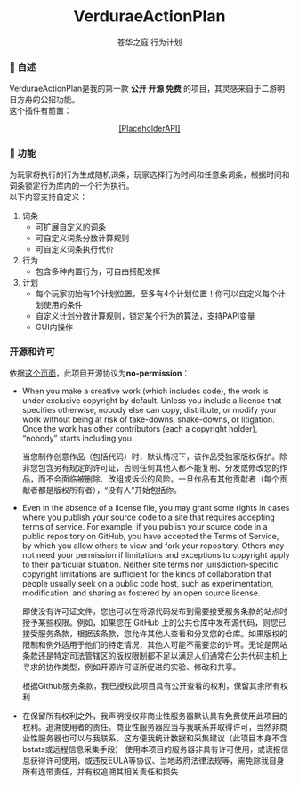 <div>
  <h1 align="center">VerduraeActionPlan</h1>
  <p align="center">苍华之庭 行为计划</p>
</div>

### 📖 自述
VerduraeActionPlan是我的第一款 **公开 开源 免费** 的项目，其灵感来自于二游明日方舟的公招功能。<br/>
这个插件有前置：<br/>

<div align="center">
  <a href="https://github.com/PlaceholderAPI/PlaceholderAPI">[PlaceholderAPI]</a>
</div>

### 🚀 功能
为玩家将执行的行为生成随机词条，玩家选择行为时间和任意条词条，根据时间和词条锁定行为库内的一个行为执行。<br/>
以下内容支持自定义：
1. 词条
   * 可扩展自定义的词条
   * 可自定义词条分数计算规则
   * 可自定义词条执行代价
2. 行为
   * 包含多种内置行为，可自由搭配发挥
3. 计划
   * 每个玩家初始有1个计划位置，至多有4个计划位置！你可以自定义每个计划使用的条件
   * 自定义计划分数计算规则，锁定某个行为的算法，支持PAPI变量
   * GUI内操作
### 开源和许可
依据[这个页面](https://choosealicense.com/no-permission/)，此项目开源协议为**no-permission**：
* When you make a creative work (which includes code), the work is under exclusive copyright by default. Unless you include a license that specifies otherwise, nobody else can copy, distribute, or modify your work without being at risk of take-downs, shake-downs, or litigation. Once the work has other contributors (each a copyright holder), “nobody” starts including you.

  当您制作创意作品（包括代码）时，默认情况下，该作品受独家版权保护。除非您包含另有规定的许可证，否则任何其他人都不能复制、分发或修改您的作品，而不会面临被删除、改组或诉讼的风险。一旦作品有其他贡献者（每个贡献者都是版权所有者），“没有人”开始包括你。
* Even in the absence of a license file, you may grant some rights in cases where you publish your source code to a site that requires accepting terms of service. For example, if you publish your source code in a public repository on GitHub, you have accepted the Terms of Service, by which you allow others to view and fork your repository. Others may not need your permission if limitations and exceptions to copyright apply to their particular situation. Neither site terms nor jurisdiction-specific copyright limitations are sufficient for the kinds of collaboration that people usually seek on a public code host, such as experimentation, modification, and sharing as fostered by an open source license.

  即使没有许可证文件，您也可以在将源代码发布到需要接受服务条款的站点时授予某些权限。例如，如果您在 GitHub 上的公共仓库中发布源代码，则您已接受服务条款，根据该条款，您允许其他人查看和分叉您的仓库。如果版权的限制和例外适用于他们的特定情况，其他人可能不需要您的许可。无论是网站条款还是特定司法管辖区的版权限制都不足以满足人们通常在公共代码主机上寻求的协作类型，例如开源许可证所促进的实验、修改和共享。

  根据Github服务条款，我已授权此项目具有公开查看的权利，保留其余所有权利
* 在保留所有权利之外，我声明授权非商业性服务器默认具有免费使用此项目的权利。追溯使用者的责任。商业性服务器应当与我联系并取得许可，当然非商业性服务器也可以与我联系，这方便我统计数据和采集建议（此项目本身不含bstats或远程信息采集手段）
  使用本项目的服务器非具有许可使用，或谎报信息获得许可使用，或违反EULA等协议、当地政府法律法规等，需免除我自身所有连带责任，并有权追溯其相关责任和损失
